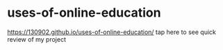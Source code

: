 # uses-of-online-education
https://130902.github.io/uses-of-online-education/  tap here to see quick review of my project
